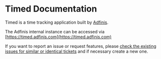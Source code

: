 # Timed Documentation

Timed is a time tracking application built by [Adfinis](https://adfinis.com).

The Adfinis internal instance can be accessed via [https://timed.adfinis.com](https://timed.adfinis.com)

If you want to report an issue or request features, please [check the existing issues for similar or identical tickets](https://github.com/adfinis/timed-frontend/issues/) and if necessary create a new one.

<!-- insert a overview of the app here and highlight the different parts you are going to describe in the further chapters. -->
